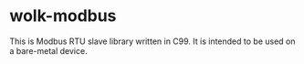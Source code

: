 # wolk-modbus
This is Modbus RTU slave library written in C99. It is intended to be used on a bare-metal device.
